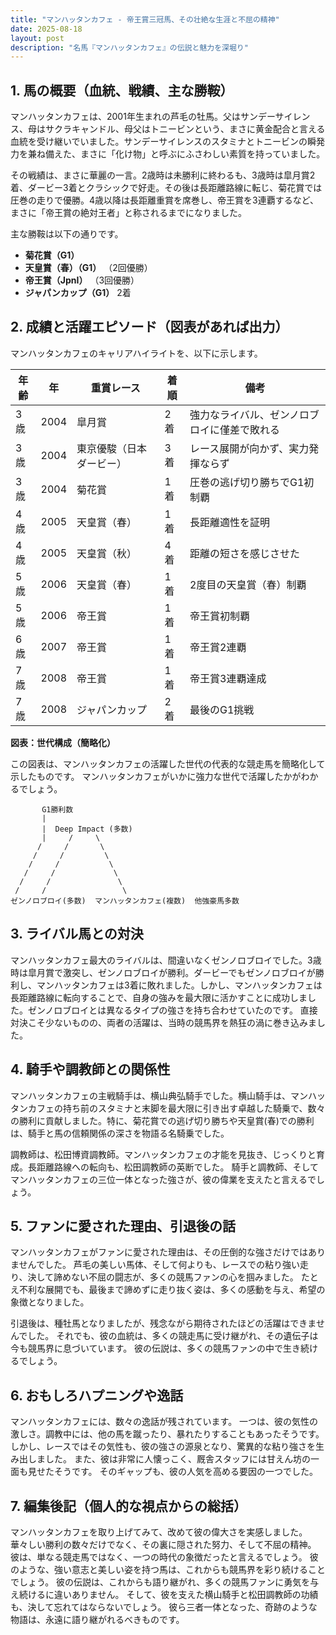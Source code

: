 ```yaml
---
title: "マンハッタンカフェ - 帝王賞三冠馬、その壮絶な生涯と不屈の精神"
date: 2025-08-18
layout: post
description: "名馬『マンハッタンカフェ』の伝説と魅力を深堀り"
---
```


## 1. 馬の概要（血統、戦績、主な勝鞍）

マンハッタンカフェは、2001年生まれの芦毛の牡馬。父はサンデーサイレンス、母はサクラキャンドル、母父はトニービンという、まさに黄金配合と言える血統を受け継いでいました。サンデーサイレンスのスタミナとトニービンの瞬発力を兼ね備えた、まさに「化け物」と呼ぶにふさわしい素質を持っていました。

その戦績は、まさに華麗の一言。2歳時は未勝利に終わるも、3歳時は皐月賞2着、ダービー3着とクラシックで好走。その後は長距離路線に転じ、菊花賞では圧巻の走りで優勝。4歳以降は長距離重賞を席巻し、帝王賞を3連覇するなど、まさに「帝王賞の絶対王者」と称されるまでになりました。

主な勝鞍は以下の通りです。

* **菊花賞（G1）**
* **天皇賞（春）（G1）**  （2回優勝）
* **帝王賞（JpnI）** （3回優勝）
* **ジャパンカップ（G1）** 2着


## 2. 成績と活躍エピソード（図表があれば出力）

マンハッタンカフェのキャリアハイライトを、以下に示します。

| 年齢 | 年 | 重賞レース | 着順 | 備考 |
|---|---|---|---|---|
| 3歳 | 2004 | 皐月賞 | 2着 |  強力なライバル、ゼンノロブロイに僅差で敗れる |
| 3歳 | 2004 | 東京優駿（日本ダービー） | 3着 |  レース展開が向かず、実力発揮ならず |
| 3歳 | 2004 | 菊花賞 | 1着 |  圧巻の逃げ切り勝ちでG1初制覇 |
| 4歳 | 2005 | 天皇賞（春） | 1着 |  長距離適性を証明 |
| 4歳 | 2005 | 天皇賞（秋） | 4着 |  距離の短さを感じさせた |
| 5歳 | 2006 | 天皇賞（春） | 1着 |  2度目の天皇賞（春）制覇 |
| 5歳 | 2006 | 帝王賞 | 1着 |  帝王賞初制覇 |
| 6歳 | 2007 | 帝王賞 | 1着 |  帝王賞2連覇 |
| 7歳 | 2008 | 帝王賞 | 1着 |  帝王賞3連覇達成 |
| 7歳 | 2008 | ジャパンカップ | 2着 |  最後のG1挑戦 |


**図表：世代構成（簡略化）**

この図表は、マンハッタンカフェの活躍した世代の代表的な競走馬を簡略化して示したものです。  マンハッタンカフェがいかに強力な世代で活躍したかがわかるでしょう。

```
       G1勝利数
       |
       |  Deep Impact (多数)
       |     /     \
      /     /       \
     /     /         \
    /     /           \
   /     /             \
  /     /               \
 /     /                 \
ゼンノロブロイ(多数)  マンハッタンカフェ(複数)  他強豪馬多数
```


## 3. ライバル馬との対決

マンハッタンカフェ最大のライバルは、間違いなくゼンノロブロイでした。3歳時は皐月賞で激突し、ゼンノロブロイが勝利。ダービーでもゼンノロブロイが勝利し、マンハッタンカフェは3着に敗れました。しかし、マンハッタンカフェは長距離路線に転向することで、自身の強みを最大限に活かすことに成功しました。ゼンノロブロイとは異なるタイプの強さを持ち合わせていたのです。  直接対決こそ少ないものの、両者の活躍は、当時の競馬界を熱狂の渦に巻き込みました。


## 4. 騎手や調教師との関係性

マンハッタンカフェの主戦騎手は、横山典弘騎手でした。横山騎手は、マンハッタンカフェの持ち前のスタミナと末脚を最大限に引き出す卓越した騎乗で、数々の勝利に貢献しました。特に、菊花賞での逃げ切り勝ちや天皇賞(春)での勝利は、騎手と馬の信頼関係の深さを物語る名騎乗でした。

調教師は、松田博資調教師。マンハッタンカフェの才能を見抜き、じっくりと育成。長距離路線への転向も、松田調教師の英断でした。  騎手と調教師、そしてマンハッタンカフェの三位一体となった強さが、彼の偉業を支えたと言えるでしょう。


## 5. ファンに愛された理由、引退後の話

マンハッタンカフェがファンに愛された理由は、その圧倒的な強さだけではありませんでした。  芦毛の美しい馬体、そして何よりも、レースでの粘り強い走り、決して諦めない不屈の闘志が、多くの競馬ファンの心を掴みました。  たとえ不利な展開でも、最後まで諦めずに走り抜く姿は、多くの感動を与え、希望の象徴となりました。

引退後は、種牡馬となりましたが、残念ながら期待されたほどの活躍はできませんでした。  それでも、彼の血統は、多くの競走馬に受け継がれ、その遺伝子は今も競馬界に息づいています。  彼の伝説は、多くの競馬ファンの中で生き続けるでしょう。


## 6. おもしろハプニングや逸話

マンハッタンカフェには、数々の逸話が残されています。  一つは、彼の気性の激しさ。調教中には、他の馬を蹴ったり、暴れたりすることもあったそうです。  しかし、レースではその気性も、彼の強さの源泉となり、驚異的な粘り強さを生み出しました。  また、彼は非常に人懐っこく、厩舎スタッフには甘えん坊の一面も見せたそうです。  そのギャップも、彼の人気を高める要因の一つでした。


## 7. 編集後記（個人的な視点からの総括）

マンハッタンカフェを取り上げてみて、改めて彼の偉大さを実感しました。  華々しい勝利の数々だけでなく、その裏に隠された努力、そして不屈の精神。  彼は、単なる競走馬ではなく、一つの時代の象徴だったと言えるでしょう。  彼のような、強い意志と美しい姿を持つ馬は、これからも競馬界を彩り続けることでしょう。  彼の伝説は、これからも語り継がれ、多くの競馬ファンに勇気を与え続けるに違いありません。  そして、彼を支えた横山騎手と松田調教師の功績も、決して忘れてはならないでしょう。  彼ら三者一体となった、奇跡のような物語は、永遠に語り継がれるべきものです。
